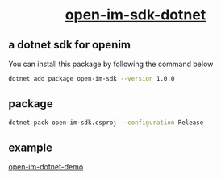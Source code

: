<h1 align="center" style="border-bottom: none">
    <b>
        <a href="https://doc.rentsoft.cn/">open-im-sdk-dotnet</a><br>
    </b>
</h1>

## a dotnet sdk for openim

You can install this package by following the command below

```bash
dotnet add package open-im-sdk --version 1.0.0
```

## package

```bash
dotnet pack open-im-sdk.csproj --configuration Release
```

## example

[open-im-dotnet-demo](https://github.com/openimsdk/open-im-dotnet-demo)
